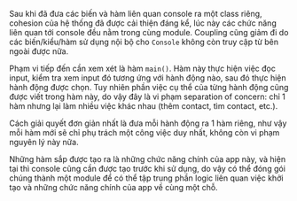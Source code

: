 Sau khi đã đưa các biến và hàm liên quan console ra một class riêng, cohesion của hệ thống đã được cải thiện đáng kể,
lúc này các chức năng liên quan tới console đều nằm trong cùng module. Coupling cũng giảm đi do các biến/kiểu/hàm sử
dụng nội bộ cho `Console` không còn truy cập từ bên ngoài được nữa.

Phạm vi tiếp đến cần xem xét là hàm `main()`. Hàm này thực hiện việc đọc input, kiểm tra xem input đó tương ứng với hành
động nào, sau đó thực hiện hành động được chọn. Tuy nhiên phần việc cụ thể của từng hành động cũng được viết trong hàm
này, do vậy đây là vi phạm separation of concern: chỉ 1 hàm nhưng lại làm nhiều việc khác nhau (thêm contact, tìm
contact, etc.).

Cách giải quyết đơn giản nhất là đưa mỗi hành động ra 1 hàm riêng, như vậy mỗi hàm mới sẽ chỉ phụ trách một công việc
duy nhất, không còn vi phạm nguyên lý này nữa.

Những hàm sắp được tạo ra là những chức năng chính của app này, và hiện tại thì console cũng cần được tạo trước khi sử
dụng, do vậy có thể đóng gói chúng thành một module để có thể tập trung phần logic liên quan việc khởi tạo và những chức
năng chính của app về cùng một chỗ.
